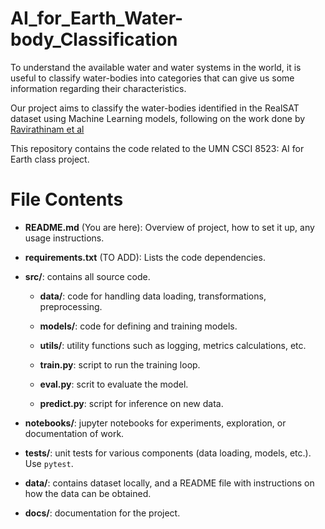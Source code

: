 # AI_for_Earth_Water-body_Classification

To understand the available water and water systems in the world, it is useful to classify water-bodies into categories that can give us some information regarding their characteristics.

Our project aims to classify the water-bodies identified in the RealSAT dataset using Machine Learning models, following on the work done by [Ravirathinam et al](https://www.researchgate.net/publication/364516705_Spatiotemporal_Classification_with_limited_labels_using_Constrained_Clustering_for_large_datasets)

This repository contains the code related to the UMN CSCI 8523: AI for Earth class project.


# File Contents

* **README.md** (You are here): Overview of project, how to set it up, any usage instructions.

* **requirements.txt** (TO ADD): Lists the code dependencies.

* **src/**: contains all source code.

    * **data/**: code for handling data loading, transformations, preprocessing.

    * **models/**: code for defining and training models.

    * **utils/**: utility functions such as logging, metrics calculations, etc.

    * **train.py**: script to run the training loop.

    * **eval.py**: scrit to evaluate the model.

    * **predict.py**: script for inference on new data.

* **notebooks/**: jupyter notebooks for experiments, exploration, or documentation of work.

* **tests/**: unit tests for various components (data loading, models, etc.). Use `pytest`.

* **data/**: contains dataset locally, and a README file with instructions on how the data can be obtained.

* **docs/**: documentation for the project.